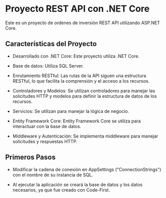 # Proyecto REST API con .NET Core

Este es un proyecto de ordenes de inversión REST API utilizando ASP.NET Core. 

## Características del Proyecto

- Desarrollado con .NET Core: Este proyecto utiliza .NET Core.

- Base de datos: Utiliza SQL Server.

- Enrutamiento RESTful: Las rutas de la API siguen una estructura RESTful, lo que facilita la comprensión y el acceso a los recursos.

- Controladores y Modelos: Se utilizan controladores para manejar las solicitudes HTTP y modelos para definir la estructura de datos de los recursos.

- Servicios: Se utilizan para manejar la lógica de negocio.

- Entity Framework Core: Entity Framework Core se utiliza para interactuar con la base de datos.

- Middleware y Autenticación: Se implementa middleware para manejar solicitudes y respuestas HTTP.

## Primeros Pasos
- Modificar la cadena de conexión en AppSettings ("ConnectionStrings") con el nombre de su instancia de SQL.

- Al ejecutar la aplicación se creará la base de datos y los datos necesarios, ya que fue creado con Code-First.
